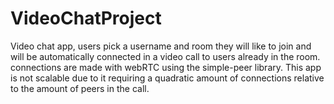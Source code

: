 # VideoChatProject
Video chat app, users pick a username and room they will like to join and will be automatically connected in a video call to users already in the room. connections are made with webRTC using the simple-peer library. This app is not scalable due to it requiring a quadratic amount of connections relative to the amount of peers in the call.
